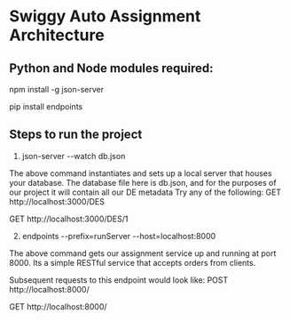 # Swiggy Auto Assignment Architecture

## Python and Node modules required:

npm install -g json-server

pip install endpoints

## Steps to run the project
1) json-server --watch db.json

The above command instantiates and sets up a local server that houses your database. The database file here is db.json, and for the purposes of our project it will contain all our DE metadata
  Try any of the following:
  GET http://localhost:3000/DES
  
  GET http://localhost:3000/DES/1

2) endpoints --prefix=runServer --host=localhost:8000

The above command gets our assignment service up and running at port 8000. Its a simple RESTful service that accepts orders from clients.

Subsequent requests to this endpoint would look like:
  POST http://localhost:8000/
  
  GET http://localhost:8000/
